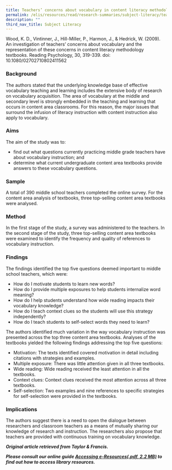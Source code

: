```yaml
---
title: Teachers’ concerns about vocabulary in content literacy methodology textbooks
permalink: /elis/resources/read/research-summaries/subject-literacy/teachers-concerns-about-vocabulary/
description: ""
third_nav_title: Subject Literacy
---
```

Wood, K. D., Vintinner, J., Hill-Miller, P., Harmon, J., & Hedrick, W. (2009). An investigation of teachers’ concerns about vocabulary and the representation of these concerns in content literacy methodology textbooks. Reading Psychology, 30, 319-339. doi: 10.1080/02702710802411562

### Background

The authors stated that the underlying knowledge base of effective vocabulary teaching and learning includes the extensive body of research on vocabulary acquisition. The area of vocabulary at the middle and secondary level is strongly embedded in the teaching and learning that occurs in content area classrooms. For this reason, the major issues that surround the infusion of literacy instruction with content instruction also apply to vocabulary.

### Aims

The aim of the study was to:

*   find out what questions currently practicing middle grade teachers have about vocabulary instruction; and
*   determine what current undergraduate content area textbooks provide answers to these vocabulary questions.

### Sample

A total of 390 middle school teachers completed the online survey. For the content area analysis of textbooks, three top-selling content area textbooks were analysed.

### Method

In the first stage of the study, a survey was administered to the teachers. In the second stage of the study, three top-selling content area textbooks were examined to identify the frequency and quality of references to vocabulary instruction.

### Findings

The findings identified the top five questions deemed important to middle school teachers, which were:

*   How do I motivate students to learn new words?
*   How do I provide multiple exposures to help students internalize word meaning?
*   How do I help students understand how wide reading impacts their vocabulary knowledge?
*   How do I teach context clues so the students will use this strategy independently?
*   How do I teach students to self-select words they need to learn?

The authors identified much variation in the way vocabulary instruction was presented across the top three content area textbooks. Analyses of the textbooks yielded the following findings addressing the top five questions:

*   Motivation: The texts identified covered motivation in detail including citations with strategies and examples.
*   Multiple exposure: There was little attention given in all three textbooks.
*   Wide reading: Wide reading received the least attention in all the textbooks.
*   Context clues: Context clues received the most attention across all three textbooks.
*   Self-selection: Two examples and nine references to specific strategies for self-selection were provided in the textbooks.  
    

### Implications

The authors suggest there is a need to open the dialogue between researchers and classroom teachers as a means of mutually sharing our knowledge of research and instruction. The researchers also propose that teachers are provided with continuous training on vocabulary knowledge.


_**Original article retrieved from Taylor & Francis.**_  

**_Please consult our online guide [Accessing e-Resources(.pdf, 2.2 MB)](https://academyofsingaporeteachers-moe-edu-sg-admin.cwp.sg/elis/resources/read/research-summaries/subject-literacy/18e45074-6b1b-4ac7-811f-1a8da16c4f81 "Accessing e-Resources") to find out how to access library resources._**